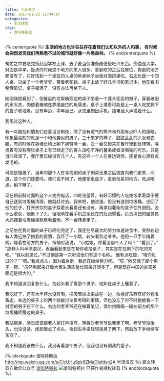 ```yaml
---
title: 半流浪汉
date: 2017-01-23 11:04:14
categories:
  - 生活随笔
tags:
  - 谁叫特斯拉
---
```


{% centerquote %}
**生活的地方也许往往存在着我们认知以外的人和事，
有时候会突然发现我们再熟悉不过的城市就好像一片黑森林。**
{% endcenterquote %}

匆忙之中要吃完饭赶回学校上课，去了麦当劳准备随便垫吧点东西。旁边是大学，对面是中学，饭点的时候这个地方向来人很多。拿到吃的之后找座位，靠窗的地方都没有了，只好找到一个坐在四人桌的单身妹子坐她对面拼桌吃。右边也是一个四人桌，只坐了一个老爷爷，带着老花镜，桌子上放了好几本书和笔记本，他在看书整理笔记，桌子铺满了，没有办法再坐下人。

刚刚我就看到了，倒餐盘的垃圾桶旁边的桌子坐着一个蓬头垢面的男子，穿着破旧的军大衣，佝偻着蜷缩在靠墙座位的角落里，桌子上堆着可能是上一桌人吃完剩下的盘子和垃圾。没有年迈，中年而已。从兜里掏出手机，接电话大声说着什么。

我见过这种人。

有一年脑抽和朋友们在麦当劳刷夜，除了没有暖气的寒冷和外面有点吓人的黑暗，印象最深刻的就是一个和他类似的男子。三十来岁的样子，脏脏乱乱的头发和衣服，有的时候在靠墙长椅上躺下抱臂睡一会，过一会又起来在餐厅里到处转转，寻找着有没有哪张桌子上有已经走了的客人没吃干净的薯条或者没喝完的可乐。只是当时夜深了，餐厅里已经没有几个人，有这样一个人在身边转悠，还是会心里有点发毛的。

可能是饿极了，当年的那个人在寻找别的桌子剩菜无果之后径直向我们走来，问道，这个你们还要吗。我们说不用了，他便拿走盘子，走到他呆的地方，吃点喝点，躺下睡了。

现在眼前斜对面的这个人接完电话，四处张望着。有好习惯的人吃完饭拿着盘子要自己送到垃圾桶清理，他就赶过去。我来吧，他说道。但没有送到垃圾桶，坐回了他的位子，打开热饮的盖子探着头看看还有没有，再拿起薯条的盒子往外倒倒。没什么收获，他低下了头，但眼睛在看手机之余还在四处张望着。负责清扫的服务员大妈撑着垃圾桶柜默默看着他，不一会转身走了。

之前坐在我对面的妹子已经吃完走了，我还在尽最大的努力快速进食中。突然右边有人靠近拍了拍我的肩膀，我吓了一小跳，转头看到老爷爷。他用一只手半掩着嘴，瞟着左前方的男子，悄悄对我说，<!--more-->
“小姑娘，你看见那个人了吗？”
“看到了。”
“那种人叫半流浪汉，表面看起来是在帮你收拾桌子，其实是在找剩下的吃的来吃。”
“我以前见过。”不过倒是第一次听说他们有这个名称。
他有点吃惊，“哦你见过的？”
“嗯。”我点点头，因为着急走，我还在继续努力吃。
“哎，”他又瞟了那个男子一眼，“虽然看起来好像大家生活质量比原来好很多了，但是现在中国的贫富差距还是很大的。”

我不知道该回复些什么，抬起头看了看那个男子，他趴在桌子上睡着了。

我吃好了，还有大半杯水没有喝，把吸管拔出来放在一边，收拾好东西穿好外套准备走。左边的桌子上的两个姑娘讨论着考研的事情，但也没忘了时不时偷偷看一下对面的男子在干什么。右边的老爷爷还在做着笔记，偶尔抬眼瞄一瞄左前方的那个垃圾桶柜旁边的桌子。

我站起身，感觉应该跟老人家打声招呼，转身对老爷爷说我走了啊。老爷爷没抬头，也没说话，闭起眼点了点头，抬起右手来轻轻摇晃了两下，然后放下手继续写东西了。

我不知道我该做什么，我没再看那个男子，但我也没有倒我的盘子。

{% blockquote 谁叫特斯拉 http://mp.weixin.qq.com/s/ClcUHuSpk9ZMaOIsfdyn2A 半流浪汉 %}
原文转载自微信公众号 [谁叫特斯拉](http://weixin.qq.com/r/sDkJDEfEPY9BKANvb2w0)
![谁叫特斯拉](/uploads/maomao.jpg)
已获作者授权转载
{% endblockquote %}
